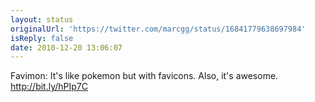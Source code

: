 ```yaml
---
layout: status
originalUrl: 'https://twitter.com/marcgg/status/16841779638697984'
isReply: false
date: 2010-12-20 13:06:07
---
```


Favimon: It's like pokemon but with favicons. Also, it's awesome. http://bit.ly/hPIp7C

